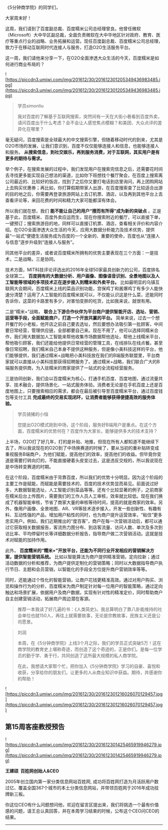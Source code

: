 《5分钟商学院》的同学们，

大家周末好！

这周，我们请到了百度副总裁、百度糯米公司总经理曾良。他曾任微软（Microsoft）大中华区副总裁，全面负责微软在大中华地区针对政府、教育、医疗等重点行业的战略、业务拓展和运营。现任百度副总裁、百度糯米公司总经理，致力于在移动互联网时代连接人与服务，打造O2O生活服务平台。

这一周，我们请他来分享一下，在O2O全面渗透大众生活的今天，百度糯米是如何进行商业布局的？

![https://piccdn3.umiwi.com/img/201612/30/201612301205349436983485.jpg](https://piccdn3.umiwi.com/img/201612/30/201612301205349436983485.jpg)

> 学员simonliu
> 
> 我对百度的了解基于互联网搜索，突然间有一天在大街小巷看到百度外卖，请问百度出于什么考虑？会不会让人感觉焦点模糊？和美团、大众点评的差异化在哪里？

毫无疑问，百度搜索是全球最大的中文搜索引擎，但随着移动时代的到来，尤其是O2O市场的发展，让我们意识到，百度不仅仅能够连接人和信息，也能够连接人和服务。 **从搜索信息，到社交娱乐，再到服务消费，对于互联网，其实用户是有更多的期待与需求。**

举个例子，在搜索发展的过程中，我们发现用户在搜索完信息之后，还需要花时间去寻找更多能实现自己想法的渠道，比如你下班想找个餐厅聚会，在百度上搜索离公司最近的、比较好的饭店，找到了之后你又要打电话到店里询问，再上团购网站上去购买优惠券；再比如，你打算假期带家人出游，在百度搜索查了比较适合出游的目的地之后，你需要再登录旅游网站上去订机票、酒店，以及再到其他平台上去查看评论等，来回花费的时间和精力大家可能都深有体会。

所以我们就在想，我们 **能不能让自己的用户“搜而有所得”成为新的突破点** 。正是基于此，百度糯米、百度外卖应运而生，现在你搜索附近的餐厅，可以直接下单，一键预订；搜索旅游目的地，同样可以直接订机票、酒店，查看相关评价和内容介绍。在O2O全面渗透大众生活的今天，应用大数据分析能力及技术优势，提供最“一站式”便捷生活服务成为百度的一个全新的、重要的使命，百度也从“连接人与信息”逐步升级到“连接人与服务”。

同其他平台的差异，或者说百度糯米所拥有的优势主要表现在三个方面：一是技术，二是战略，三是协同。

技术方面，MIT科技评论评选出的2016年全球50家最具创新力的公司，百度排名全球第二。 **百度拥有的大数据分析、用户画像、图像语音识别、全景地图以及人工智能等领域的多项技术正在逐步接入到糯米和外卖平台。** 比如最明显的乌镇互联网大会期间，百度糯米上线的菜品识别功能，宫保鸡丁和酱爆鸡丁有多少人能快速分清楚？运用了人工智能的百度糯米就可以，不仅能认识这是什么菜，还能同时告诉你，这菜的卡路里有多少，对害怕变胖的吃货，比如我来说，就很有用。

二是“糯米+”战略， **联合上下游合作伙伴为平台商户提供智能开店、选址、营销、运营等手段，全面赋能商户，打造一个开放共赢的平台。** 简单来说，过去一个想开餐厅的小老板，他开店之前自己要去选址，然后要想办法吸引第一批顾客，中间要日常经营，管理供应链，全部都要自己来。现在不用了，他可以选择同糯米合作，我们用大数据加人工智能来帮他收集市场数据帮他选址，帮他上线糯米平台，帮他吸引顾客，我们还能给他提供日常经营的管理工具，在线排队在线点餐。甚至像日常招聘，我们糯米自己本身不提供这种服务，但是像小美科技这样的平台，他们能够提供，我们通过糯米+战略把小美科技放在我们的B端服务联盟里，平台商家就可以直接从小美科技那获得招聘服务了。通过糯米+战略，我们联合广大的B端服务提供商，为入驻糯米的商家提供了一站式的全流程经营服务。

三是协同创新，我们会以百度糯米为核心，打通手机百度、百度地图，通过流量共享、技术融合，提供场景化、一站式服务体验。消费者无论是在手机百度上还是百度地图上，只要搜索相应的需求，都会在最后被引导至百度糯米平台，通过百度钱包等支付工具 **完成最终的交易实现闭环，让消费者能够获得便捷高效的服务体验。**

> 学员骑猪的小恒
> 
> 您提出O2O模式刚到中场，这个阶段，服务好B端用户是重点。在这个方面，百度糯米的优势何在？百度作为大家长，能够提供多大的技术支持？

上半场，O2O打了好几年，打的是补贴、地推，但现在所有人都知道不能继续下去了，所以我说现在的O2O到了中场换赛道的时候了，要从当初的重补贴转变成重视服务B端商户，为他们赋能，提高他们的效率，提高他们的收益。但毕竟你变道是需要打转向灯的，不能直接硬着头皮变过去，这是违反交规的，所以我说现在是中场转变赛道的时期。

在这个阶段，百度糯米由于背靠百度，所以我们的优势十分明显。因为这个阶段的主要工作是赋能，而赋能是需要技术的，百度的技术优势显而易见。前面说过好多，大数据智能选址，人工智能识别菜品等等。还有个比较显著的例子，之前商家在糯米后台上传图片，需要我们的工作人员人工审核，效率就比较低。现在我们换成了机器智能审核，节省了商家大量的审核等待时间，提高的就是商家的效率。另外，像用户画像、全景地图、AR、VR等技术逐步接入，开发一些创新性、有趣有料、互动性强的产品，增加用户粘性的同时，也为商户提升运营效率，“粘住”更多忠实用户。例如，我们近期推出的“度百客”，商户在每一次营销活动后，都可以通过它获取相关数据报告，客流热力图分布、到店客流量、访问人数、单次及多次到访比率、平均停留时长等详细数据分析报告，指导商户做二次营销活动。这就是技术对赋能的加持作用。

此外， **百度糯米的“糯米+”开放平台，还能为不同行业开发相应的营销解决方案，提供智能营销系统。** 比如以智能算法为商户提供精准营销，定向拉新；通过活动数据的分析和推荐，为商户提供定制化的营销策略；同时以大数据指导商户执行节日、主题和会员营销，以智能化的手段全方位提升商户营销效率等等。

同时，还能通过个性化的智能营销，让商户花钱更精准高效。通过对用户购买、浏览和操作行为的分析，百度糯米为商户制定针对每一位用户的智能策略，通过定向触达和场景扩展，依据用户及商户数据，实现有针对性的精准定价，同时帮助商户自主创建营销活动，拓展商户周边潜在客源。

> 推荐一本我读了好几遍的书：《人类简史》。我总算明白了靠八卦能维持的社会单位也就150人，再往上就需要故事，无论是宗教故事，民族主义还是公司愿景。

> 刘润
> 
> 本周，在《5分钟商学院》上线3个月之际，我们的学员正式突破5万！这在商学院的教育史上堪称奇迹，而创造了这个奇迹的，正是你们。是每一位学员的勤于学、勇于行，共同创造了这所最大规模的私人商学院。
> 
> 在此，我想请大家帮个忙，把你加入《5分钟商学院》学习的自豪、喜悦和收获，分享给你的朋友们，让更多的人从商业知识中获益。期待，并感谢你的帮助！ 

![https://piccdn3.umiwi.com/img/201612/30/201612301216026070129457.jpg](https://piccdn3.umiwi.com/img/201612/30/201612301216026070129457.jpg)

## 第15周客座教授预告

![https://piccdn3.umiwi.com/img/201612/30/201612301425465919946279.jpg](https://piccdn3.umiwi.com/img/201612/30/201612301425465919946279.jpg)

 **王建硕  百姓网创始人&CEO**

2005年创立国内第一家分类信息网站百姓网, 成功将百姓网打造为月活跃用户数过亿、覆盖全国367个城市的本土分类信息网站，并带领百姓网于2016年成功挂牌新三板。

你这位CEO有什么问题想问他，欢迎在留言区提出来，我们将挑选一个最有价值感的问题，请王总认真回答，并在本周学习结束的时候，公布这个CEO问CEO的结果。

---

